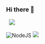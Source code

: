 ### Hi there 👋

<!--
**Ga-Long/Ga-Long** is a ✨ _special_ ✨ repository because its `README.md` (this file) appears on your GitHub profile.

Here are some ideas to get you started:

- 🔭 I’m currently working on ...
- 🌱 I’m currently learning ...
- 👯 I’m looking to collaborate on ...
- 🤔 I’m looking for help with ...
- 💬 Ask me about ...
- 📫 How to reach me: ...
- 😄 Pronouns: ...
- ⚡ Fun fact: ...
--> <img src="https://img.shields.io/badge/TypeScript-3178C6?style=flat&logo=TypeScript&logoColor=white"/>
<img src="https://img.shields.io/badge/Android-3DDC84?style=flat-square&logo=Android&logoColor=white"/>

![NodeJS](https://img.shields.io/badge/node.js-6DA55F?style=for-the-badge&logo=node.js&logoColor=white)
<img src="http://mazandi.herokuapp.com/api?handle={handle}&theme=cold"/>
